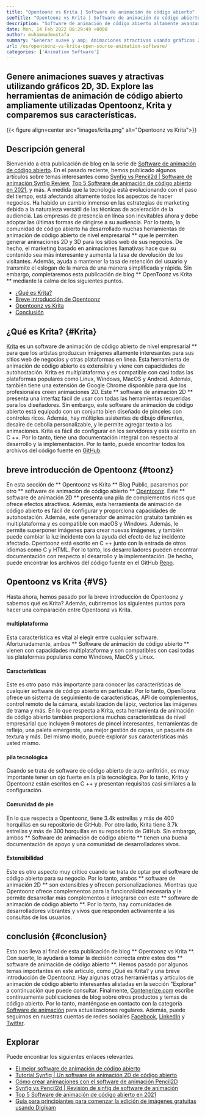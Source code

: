 ```yaml
---
title: "Opentoonz vs Krita | Software de animación de código abierto" 
seoTitle: "Opentoonz vs Krita | Software de animación de código abierto" 
description: "Software de animación de código abierto altamente avanzado para generar animaciones ricas en 2D y 3D. Esta publicación de blog trata sobre la comparación de Opentoonz vs Krita." 
date: Mon, 14 Feb 2022 08:29:49 +0000
author: muhammadmustafa
summary: "Generar suave y amp; Animaciones atractivas usando gráficos 2D, 3D. Explore las herramientas de animación de código abierto ampliamente utilizadas Opentoonz, Krita y comparemos sus características." 
url: /es/opentoonz-vs-krita-open-source-animation-software/
categories: ['Animation Software']
---
```


## Genere animaciones suaves y atractivas utilizando gráficos 2D, 3D. Explore las herramientas de animación de código abierto ampliamente utilizadas Opentoonz, Krita y comparemos sus características.

{{< figure align=center src="images/krita.png" alt="Opentoonz vs Krita">}}


## Descripción general
Bienvenido a otra publicación de blog en la serie de [Software de animación de código abierto][1]. En el pasado reciente, hemos publicado algunos artículos sobre temas interesantes como [Synfig vs Pencil2d | Software de animación Synfig Review][2], [Top 5 Software de animación de código abierto en 2021][3], y más. A medida que la tecnología está evolucionando con el paso del tiempo, está afectando altamente todos los aspectos de hacer negocios. Ha habido un cambio inmenso en las estrategias de marketing debido a la naturaleza versátil de las técnicas de aceleración de la audiencia. Las empresas de presencia en línea son inevitables ahora y debe adoptar las últimas formas de dirigirse a su audiencia.
Por lo tanto, la comunidad de código abierto ha desarrollado muchas herramientas de animación de código abierto de nivel empresarial ** que le permiten generar animaciones 2D y 3D para los sitios web de sus negocios. De hecho, el marketing basado en animaciones llamativas hace que su contenido sea más interesante y aumenta la tasa de devolución de los visitantes. Además, ayuda a mantener la tasa de retención del usuario y transmite el eslogan de la marca de una manera simplificada y rápida. Sin embargo, completaremos esta publicación de blog ** OpenToonz vs Krita ** mediante la calma de los siguientes puntos.
  * [¿Qué es Krita?][4]
  * [Breve introducción de Opentoonz][5]
  * [Opentoonz vs Krita][6]
  * [Conclusión][7]

## ¿Qué es Krita? {#Krita}
[Krita][8] es un software de animación de código abierto de nivel empresarial ** para que los artistas produzcan imágenes altamente interesantes para sus sitios web de negocios y otras plataformas en línea. Esta herramienta de animación de código abierto es extensible y viene con capacidades de autohostación. Krita es multiplataforma y es compatible con casi todas las plataformas populares como Linux, Windows, MacOS y Android. Además, también tiene una extensión de Google Chrome disponible para que los profesionales creen animaciones 2D. Este ** software de animación 2D ** presenta una interfaz fácil de usar con todas las herramientas requeridas para los diseñadores.
Sin embargo, este software de animación de código abierto está equipado con un conjunto bien diseñado de pinceles con controles ricos. Además, hay múltiples asistentes de dibujo diferentes, desaire de cebolla personalizable, y le permite agregar texto a las animaciones. Krita es fácil de configurar en los servidores y está escrito en C ++. Por lo tanto, tiene una documentación integral con respecto al desarrollo y la implementación. Por lo tanto, puede encontrar todos los archivos del código fuente en [GitHub][9].

## breve introducción de Opentoonz {#toonz}
En esta sección de ** Opentoonz vs Krita ** Blog Public, pasaremos por otro ** software de animación de código abierto ** [Opentoonz][10]. Este ** software de animación 2D ** presenta una pila de complementos ricos que ofrece efectos atractivos. Además, esta herramienta de animación de código abierto es fácil de configurar y proporciona capacidades de autohostación. Además, este generador de animación gratuito también es multiplataforma y es compatible con macOS y Windows. Además, le permite superponer imágenes para crear nuevas imágenes, y también puede cambiar la luz incidente con la ayuda del efecto de luz incidente afectado.
Opentoonz está escrito en C ++ junto con la entrada de otros idiomas como C y HTML. Por lo tanto, los desarrolladores pueden encontrar documentación con respecto al desarrollo y la implementación. De hecho, puede encontrar los archivos del código fuente en el GitHub [Repo][11].

## Opentoonz vs Krita {#VS}
Hasta ahora, hemos pasado por la breve introducción de Opentoonz y sabemos qué es Krita? Además, cubriremos los siguientes puntos para hacer una comparación entre Opentoonz vs Krita.

#### multiplataforma
Esta característica es vital al elegir entre cualquier software. Afortunadamente, ambos ** Software de animación de código abierto ** vienen con capacidades multiplataforma y son compatibles con casi todas las plataformas populares como Windows, MacOS y Linux.

#### Características
Este es otro paso más importante para conocer las características de cualquier software de código abierto en particular. Por lo tanto, OpenToonz ofrece un sistema de seguimiento de características, API de complementos, control remoto de la cámara, estabilización de lápiz, vectorice las imágenes de trama y más. En lo que respecta a Krita, esta herramienta de animación de código abierto también proporciona muchas características de nivel empresarial que incluyen 9 motores de pincel interesantes, herramientas de reflejo, una paleta emergente, una mejor gestión de capas, un paquete de textura y más. Del mismo modo, puede explorar sus características más usted mismo.

#### pila tecnológica
Cuando se trata de software de código abierto de auto-anfitrión, es muy importante tener un ojo fuerte en la pila tecnológica. Por lo tanto, Krito y Opentoonz están escritos en C ++ y presentan requisitos casi similares a la configuración.

#### Comunidad de pie
En lo que respecta a Opentoonz, tiene 3.4k estrellas y más de 400 horquillas en su repositorio de GitHub. Por otro lado, Krita tiene 3.7k estrellas y más de 300 horquillas en su repositorio de GitHub. Sin embargo, ambos ** Software de animación de código abierto ** tienen una buena documentación de apoyo y una comunidad de desarrolladores vivos.

#### Extensibilidad
Este es otro aspecto muy crítico cuando se trata de optar por el software de código abierto para su negocio. Por lo tanto, ambos ** software de animación 2D ** son extensibles y ofrecen personalizaciones. Mientras que Opentoonz ofrece complementos para la funcionalidad necesaria y le permite desarrollar más complementos e integrarse con este ** software de animación de código abierto **. Por lo tanto, hay comunidades de desarrolladores vibrantes y vivos que responden activamente a las consultas de los usuarios.

## conclusión {#conclusion}
Esto nos lleva al final de esta publicación de blog ** Opentoonz vs Krita **. Con suerte, lo ayudará a tomar la decisión correcta entre estos dos ** software de animación de código abierto **. Hemos pasado por algunos temas importantes en este artículo, como ¿Qué es Krita? y una breve introducción de Opentoonz. Hay algunas otras herramientas y artículos de animación de código abierto interesantes alistadas en la sección "Explorar" a continuación que puede consultar.
Finalmente, [Contenerize.com][12] escribe continuamente publicaciones de blog sobre otros productos y temas de código abierto. Por lo tanto, manténgase en contacto con la categoría [Software de animación][13] para actualizaciones regulares. Además, puede seguirnos en nuestras cuentas de redes sociales [Facebook][14], [LinkedIn][15] y [Twitter][16].

## Explorar
Puede encontrar los siguientes enlaces relevantes.
  * [El mejor software de animación de código abierto][13]
  * [Tutorial Synfig | Un software de animación 2D de código abierto][17]
  * [Cómo crear animaciones con el software de animación Pencil2D][18]
  * [Synfig vs Pencil2d | Revisión de sinfig de software de animación][2]
  * [Top 5 Software de animación de código abierto en 2021][3]
  * [Guía para principiantes para comenzar la edición de imágenes gratuitas usando Digikam][19]

  
[1]: https://blog.containerize.com/category/animation-software/
[2]: https://blog.containerize.com/animation-software/synfig-vs-pencil2d-animation-software-synfig-review/
[3]: https://blog.containerize.com/animation-software/top-5-open-source-animation-software-in-2021/
[4]: #krita
[5]: #toonz
[6]: #vs
[7]: #Conclusion
[8]: https://products.containerize.com/animation-software/krita/
[9]: https://github.com/KDE/krita
[10]: https://products.containerize.com/animation-software/opentoonz/
[11]: https://github.com/opentoonz/opentoonz
[12]: https://www.containerize.com/
[13]: https://products.containerize.com/animation-software/
[14]: https://web.facebook.com/containerize
[15]: https://www.linkedin.com/company/containerize/
[16]: https://twitter.com/containerize_co
[17]: https://blog.containerize.com/animation-software/synfig-tutorial-an-open-source-2d-animation-software/
[18]: https://blog.containerize.com/animation-software/how-to-create-animations-with-pencil2d-animation-software/
[19]: https://blog.containerize.com/animation-software/beginners-guide-to-start-free-image-editing-using-digikam/
